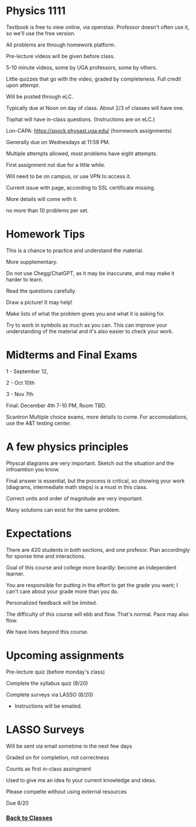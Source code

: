 # Physics 1111

Textbook is free to view online, via openstax. Professor doesn't often use it, so we'll use the free version.

All problems are through homework platform.

Pre-lecture videos will be given before class.

5-10 minute videos, some by UGA professors, some by others.

Little quizzes that go with the video, graded by completeness. Full credit upon attempt.

Will be posted through eLC.

Typically due at Noon on day of class. About 2/3 of classes will have one.

Tophat will have in-class questions. (Instructions are on eLC.)

Lon-CAPA: https://spock.physast.uga.edu/ (homework assignments)

Generally due on Wednesdays at 11:59 PM.

Multiple attempts allowed, most problems have eight attempts.

First assignment not due for a little while.

Will need to be on campus, or use VPN to access it.

Current issue with page, according to SSL certificate missing.

More details will come with it.

no more than 10 problems per set.

# Homework Tips
This is a chance to practice and understand the material.

More supplementary.

Do not use Chegg/ChatGPT, as it may be inaccurate, and may make it harder to learn.

Read the questions carefully.

Draw a picture! It may help!

Make lists of what the problem gives you and what it is asking for.

Try to work in symbols as much as you can. This can improve your understanding of the material and it's also easier to check your work.

# Midterms and Final Exams
1 - September 12,

2 - Oct 10th

3 - Nov 7th

Final: December 4th 7-10 PM, Room TBD.

Scantron Multiple choice exams, more details to come. For accomodations, use the A&T testing center.

# A few physics principles

Physcal diagrams are very important. Sketch out the situation and the infroamtion you know.

Final answer is essential, but the process is critical, so showing your work (diagrams, intermediate math steps) is a must in this class.

Correct units and order of magnitude are very important.

Many solutions can exist for the same problem.

# Expectations
There are 420 students in both sections, and one profesor. Plan accordingly for sponse time and interactions.

Goal of this course and college more boardly: become an independent learner.

You are responsible for putting in the effort to get the grade you want; I can't care about your grade more than you do.

Personalized feedback will be limited.

The difficulty of this course will ebb and flow. That's normal. Pace may also flow.

We have lives beyond this course.

# Upcoming assignments

Pre-lecture quiz (before monday's class)

Complete the syllabus quiz (8/20)

Complete surveys via LASSO (8/20)
 - Instructions will be emailed.

 # LASSO Surveys

 Will be sent via email sometime in the next few days

 Graded on for completion, not correctness

 Counts as first in-class assingment

 Used to give me an idea fo your current knowledge and ideas.

Please compelte without using external resources

Due 8/20



### [Back to Classes](%WEBPATH%/classes/)
